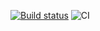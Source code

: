 [![Build status](https://ci.appveyor.com/api/projects/status/qh4dcjsqpxvukuob?svg=true)](https://ci.appveyor.com/project/LazariucMaxim/task-management-system)
![CI](https://github.com/LazariucMaxim/task-management-system/actions/workflows/main.yml/badge.svg)